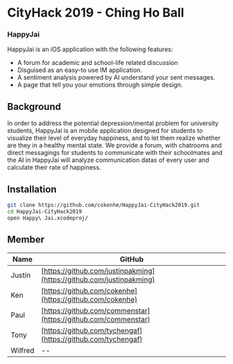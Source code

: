 # CityHack 2019 - Ching Ho Ball
[comment]: # (Author: Justin Cheung, Wilfred)

### HappyJai

HappyJai is an iOS application with the following features:
  - A forum for academic and school-life related discussion
  - Disguised as an easy-to use IM application.
  - A sentiment analysis powered by AI understand your sent messages.
  - A page that tell you your emotions through simple design.
 
## Background
In order to address the potential depression/mental problem for university students, HappyJai is an mobile application designed for students to visualize their level of everyday happiness, and to let them realize whether are they in a healthy mental state.
We provide a forum, with chatrooms and direct messagings for students to communicate with their schoolmates and the AI in HappyJai will analyze communication datas of every user and calculate their rate of happiness.

## Installation
```sh
git clone https://github.com/cokenhe/HappyJai-CityHack2019.git
cd HappyJai-CityHack2019
open Happy\ Jai.xcodeproj/
```

## Member
| Name | GitHub |
| ------ | ------ |
| Justin | [https://github.com/justinpakming](https://github.com/justinpakming) |
| Ken | [https://github.com/cokenhe](https://github.com/cokenhe) |
| Paul | [https://github.com/commenstar](https://github.com/commenstar) |
| Tony | [https://github.com/tychengaf](https://github.com/tychengaf) |
| Wilfred | -- |
